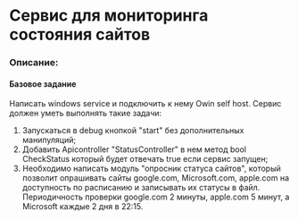 # Сервис для мониторинга состояния сайтов
### Описание: 
#### Базовое задание
Написать windows service и подключить к нему Owin self host.  Сервис должен уметь выполнять такие задачи:
  1. Запускаться в debug кнопкой  "start" без дополнительных манипуляций;
  2. Добавить Apicontroller "StatusController" в нем метод bool CheckStatus который будет отвечать true если сервис запущен;
  3. Необходимо написать модуль "опросник статуса сайтов", который позволит опрашивать сайты google.com, Microsoft.com, apple.com на доступность по расписанию и записывать их статусы в файл. Периодичность проверки google.com 2 минуты, apple.com 5 минут, а Microsoft каждые 2 дня в 22:15.
